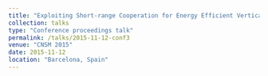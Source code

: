 ```yaml
---
title: "Exploiting Short-range Cooperation for Energy Efficient Vertical Handover Operations"
collection: talks
type: "Conference proceedings talk"
permalink: /talks/2015-11-12-conf3
venue: "CNSM 2015"
date: 2015-11-12
location: "Barcelona, Spain"
---
```


